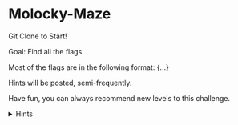 # Molocky-Maze
Git Clone to Start!

Goal: Find all the flags.

Most of the flags are in the following format: {...}

Hints will be posted, semi-frequently.

Have fun, you can always recommend new levels to this challenge.

<details>
<summary>Hints</summary>
<ul>
<li>Reccomended Tools:</li>
<ul>
<li>cat, cd, xxd, hexdump, base58, base64, steghide, binwalk, hashcat, johntheripper</li>
</ul>
</details>
